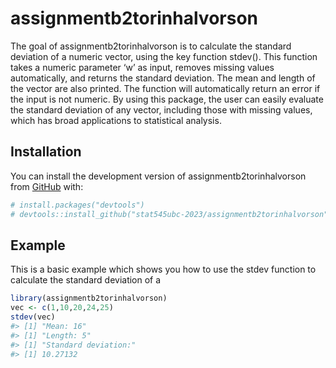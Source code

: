 
# assignmentb2torinhalvorson

The goal of assignmentb2torinhalvorson is to calculate the standard
deviation of a numeric vector, using the key function stdev(). This
function takes a numeric parameter ‘w’ as input, removes missing values
automatically, and returns the standard deviation. The mean and length
of the vector are also printed. The function will automatically return
an error if the input is not numeric. By using this package, the user
can easily evaluate the standard deviation of any vector, including
those with missing values, which has broad applications to statistical
analysis.

## Installation

You can install the development version of assignmentb2torinhalvorson
from [GitHub](https://github.com/) with:

``` r
# install.packages("devtools")
# devtools::install_github("stat545ubc-2023/assignmentb2torinhalvorson")
```

## Example

This is a basic example which shows you how to use the stdev function to
calculate the standard deviation of a

``` r
library(assignmentb2torinhalvorson)
vec <- c(1,10,20,24,25)
stdev(vec)
#> [1] "Mean: 16"
#> [1] "Length: 5"
#> [1] "Standard deviation:"
#> [1] 10.27132
```
